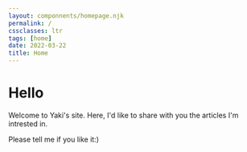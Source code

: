 ```yaml
---
layout: componnents/homepage.njk
permalink: /
cssclasses: ltr
tags: [home]  
date: 2022-03-22
title: Home
---
```



# Hello
Welcome to Yaki's site.
Here, I'd like to share with you the articles I'm intrested in.

Please tell me if you like it:)


